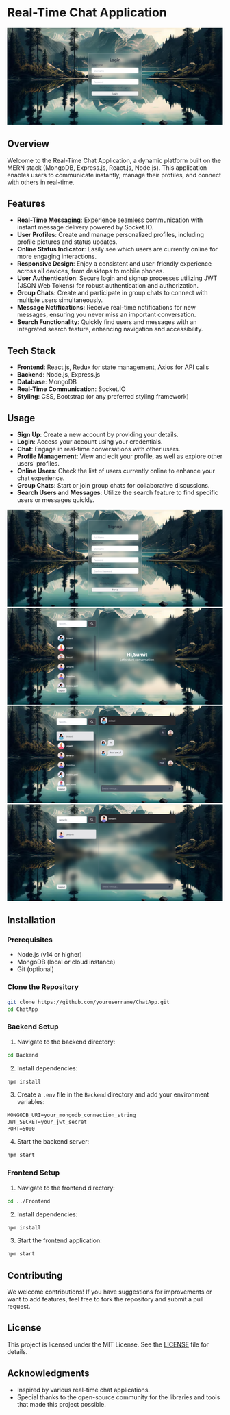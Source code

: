 # Real-Time Chat Application
![image alt](https://github.com/sumitdoke/ChatApp/blob/main/login.png)

## Overview

Welcome to the Real-Time Chat Application, a dynamic platform built on the MERN stack (MongoDB, Express.js, React.js, Node.js). This application enables users to communicate instantly, manage their profiles, and connect with others in real-time.

## Features

- **Real-Time Messaging**: Experience seamless communication with instant message delivery powered by Socket.IO.
- **User Profiles**: Create and manage personalized profiles, including profile pictures and status updates.
- **Online Status Indicator**: Easily see which users are currently online for more engaging interactions.
- **Responsive Design**: Enjoy a consistent and user-friendly experience across all devices, from desktops to mobile phones.
- **User Authentication**: Secure login and signup processes utilizing JWT (JSON Web Tokens) for robust authentication and authorization.
- **Group Chats**: Create and participate in group chats to connect with multiple users simultaneously.
- **Message Notifications**: Receive real-time notifications for new messages, ensuring you never miss an important conversation.
- **Search Functionality**: Quickly find users and messages with an integrated search feature, enhancing navigation and accessibility.

## Tech Stack

- **Frontend**: React.js, Redux for state management, Axios for API calls
- **Backend**: Node.js, Express.js
- **Database**: MongoDB
- **Real-Time Communication**: Socket.IO
- **Styling**: CSS, Bootstrap (or any preferred styling framework)

## Usage

- **Sign Up**: Create a new account by providing your details.
- **Login**: Access your account using your credentials.
- **Chat**: Engage in real-time conversations with other users.
- **Profile Management**: View and edit your profile, as well as explore other users' profiles.
- **Online Users**: Check the list of users currently online to enhance your chat experience.
- **Group Chats**: Start or join group chats for collaborative discussions.
- **Search Users and Messages**: Utilize the search feature to find specific users or messages quickly.

![image alt](https://github.com/sumitdoke/ChatApp/blob/main/signup.png)
![image alt](https://github.com/sumitdoke/ChatApp/blob/main/Home.png)
![image alt](https://github.com/sumitdoke/ChatApp/blob/main/chat.png)
![image alt](https://github.com/sumitdoke/ChatApp/blob/main/searching.png)
## Installation

### Prerequisites

- Node.js (v14 or higher)
- MongoDB (local or cloud instance)
- Git (optional)

### Clone the Repository

```bash
git clone https://github.com/yourusername/ChatApp.git
cd ChatApp
```

### Backend Setup

1. Navigate to the backend directory:

```bash
cd Backend
```

2. Install dependencies:

```bash
npm install
```

3. Create a `.env` file in the `Backend` directory and add your environment variables:

```dotenv
MONGODB_URI=your_mongodb_connection_string
JWT_SECRET=your_jwt_secret
PORT=5000
```

4. Start the backend server:

```bash
npm start
```

### Frontend Setup

1. Navigate to the frontend directory:

```bash
cd ../Frontend
```

2. Install dependencies:

```bash
npm install
```

3. Start the frontend application:

```bash
npm start
```

## Contributing

We welcome contributions! If you have suggestions for improvements or want to add features, feel free to fork the repository and submit a pull request.

## License

This project is licensed under the MIT License. See the [LICENSE](LICENSE) file for details.

## Acknowledgments

- Inspired by various real-time chat applications.
- Special thanks to the open-source community for the libraries and tools that made this project possible.
